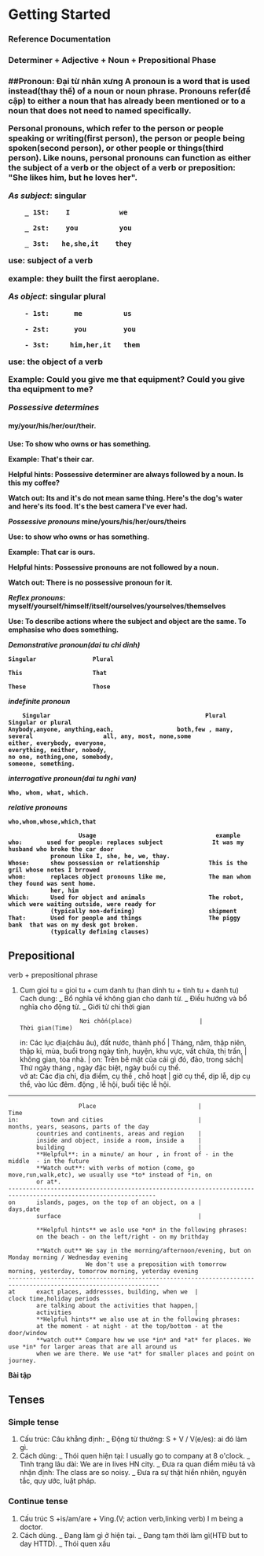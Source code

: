 # Getting Started

### Reference Documentation

<h3>Determiner + Adjective + Noun + Prepositional Phase <h3>


##Pronoun: Đại từ nhân xưng
A pronoun is a word that is used instead(thay thế) of a noun or noun phrase. 
Pronouns refer(đề cập) to either a noun that has already been mentioned or to a noun that does not need to named 
specifically.

Personal pronouns, which refer to the person or people speaking or writing(first person), the person or people being 
spoken(second person), or other people or things(third person). Like nouns, personal pronouns can function as either the
subject of a verb or the object of a verb or preposition: "She likes him, but he loves her".

*As subject*:    singular    

        _ 1St:    I            we 

        _ 2st:    you          you

        _ 3st:   he,she,it    they

use: subject of a verb 

example: they built the first aeroplane.

*As object*:     singular    plural

        - 1st:      me          us
   
        - 2st:      you         you
     
        - 3st:     him,her,it   them

use: the object of a verb

Example: Could you give me that equipment?
         Could you give tha equipment to me?

*Possessive determines*
<h4> my/your/his/her/our/their. <h4>
Use: To show who owns or has something. 

Example: That's their car.

Helpful hints: Possessive determiner are always followed by a noun.
                Is this my coffee?

Watch out: Its and it's do not mean same thing.
            Here's the dog's water and here's its food.
            It's the best camera I've ever had.

*Possessive pronouns*
**mine/yours/his/her/ours/theirs**

Use: to show who owns or has something.

Example: That car is ours.

Helpful hints: Possessive pronouns are not followed by a noun.

Watch out: There is no possessive pronoun for it.

*Reflex pronouns*:
**myself/yourself/himself/itself/ourselves/yourselves/themselves**

Use: To describe actions where the subject and object are the same.
     To emphasise who does something.

*Demonstrative pronoun(dai tu chi dinh)*

    Singular                Plural

    This                    That

    These                   Those

*indefinite pronoun*

        Singular                                            Plural                              Singular or plural
    Anybody,anyone, anything,each,                  both,few , many, several                    all, any, most, none,some
    either, everybody, everyone,
    everything, neither, nobody,
    no one, nothing,one, somebody,
    someone, something.

*interrogative pronoun(dai tu nghi van)*
        
    Who, whom, what, which.
*relative pronouns*

    who,whom,whose,which,that
            
                        Usage                                  example
    who:       used for people: replaces subject              It was my husband who broke the car door
                pronoun like I, she, he, we, thay.
    Whose:      show possession or relationship              This is the gril whose notes I brrowed
    whom:       replaces object pronouns like me,            The man whom they found was sent home.
                her, him
    Which:      Used for object and animals                  The robot, which were waiting outside, were ready for
                (typically non-defining)                     shipment
    That:       Used for people and things                   The piggy bank  that was on my desk got broken.
                (typically defining clauses)


## Prepositional
verb + prepositional phrase
1. Cum gioi tu = gioi tu + cum danh tu (han dinh tu + tinh tu + danh tu)
Cach dung: 
_ Bổ nghĩa về không gian cho danh từ.
_ Điều hướng và bổ nghĩa cho động từ.
_ Giới từ chỉ thời gian


                        Nơi chốn(place)                   |                     Thời gian(Time)
    in:         Các lục địa(châu âu), đất nước, thành phố |             Tháng, năm, thập niên, thập kỉ, mùa, buổi trong ngày
            tỉnh, huyện, khu vực, vất chứa, thị trấn,     |
            không gian, tòa nhà.                          |
    on:         Trên bề mặt của cái gì đó, đảo, trong sách|             Thứ ngày tháng , ngày đặc biệt, ngày buổi cụ thể.    
            vở
    at:         Các địa chỉ, địa điểm, cụ thể , chỗ hoạt  |             giờ cụ thể, dịp lễ, dịp cụ thể, vào lúc đêm.
            động , lễ hội, buổi tiệc lễ hội.
------------------------------------------------------------------------------------------------------------------------
                        Place                             |                     Time
    in:         town and cities                           |              months, years, seasons, parts of the day
            countries and continents, areas and region    |
            inside and object, inside a room, inside a    |
            building                                      |
            **Helpful**: in a minute/ an hour , in front of - in the middle  - in the future
            **Watch out**: with verbs of motion (come, go move,run,walk,etc), we usually use *to* instead of *in, on 
            or at*.
    ----------------------------------------------------------------------------------------------------------------
    on      islands, pages, on the top of an object, on a |             days,date
            surface                                       |
            
            **Helpful hints** we aslo use *on* in the following phrases:
            on the beach - on the left/right - on my brithday
            
            **Watch out** We say in the morning/afternoon/evening, but on Monday morning / Wednesday evening
                          We don't use a preposition with tomorrow morning, yesterday, tomorrow morning, yeterday evening
    -----------------------------------------------------------------------------------------------------------------
    at      exact places, addressses, building, when we  |             clock time,holiday periods
            are talking about the activities that happen,|
            activities                                   |
            **Helpful hints** we also use at in the following phrases:
            at the moment - at night - at the top/bottom - at the door/window
            **watch out** Compare how we use *in* and *at* for places. We use *in* for larger areas that are all around us
            when we are there. We use *at* for smaller places and point on journey.

**Bài tập**


## Tenses

### Simple tense
1. Cấu trúc:
Câu khẳng định:
_ Động từ thường: S + V / V(e/es): ai đó làm gì.
2. Cách dùng:
_ Thói quen hiện tại:
I usually go to company at 8 o'clock.
_ Tình trạng lâu dài:
We are in lives HN city.
_ Đưa ra quan điểm miêu tả và nhận định:
The class are so noisy.
_ Đưa ra sự thật hiển nhiên, nguyên tắc, quy ước, luật pháp.

### Continue tense
1. Cấu trúc 
S +is/am/are + Ving.(V; action verb,linking verb)
I m being a doctor.
2. Cách dùng.
_ Đang làm gì ở hiện tại.
_ Đang tạm thời làm gì(HTĐ but to day HTTD).
_ Thói quen xấu 

